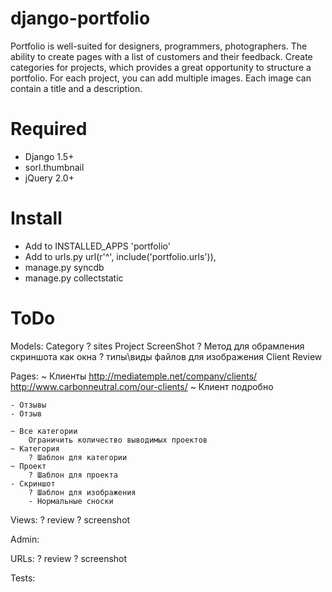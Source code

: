django-portfolio
================
Portfolio is well-suited for designers, programmers, photographers. The ability to create pages with a list of customers and their feedback. Create categories for projects, which provides a great opportunity to structure a portfolio. For each project, you can add multiple images. Each image can contain a title and a description.


# Required
* Django 1.5+
* sorl.thumbnail
* jQuery 2.0+


# Install
* Add to INSTALLED_APPS 'portfolio'
* Add to urls.py  url(r'^', include('portfolio.urls')),
* manage.py syncdb
* manage.py collectstatic


# ToDo
Models:
	Category
		? sites
	Project
	ScreenShot
		? Метод для обрамления скриншота как окна
		? типы\виды файлов для изображения
	Client
	Review

Pages:
	~ Клиенты
		http://mediatemple.net/company/clients/
		http://www.carbonneutral.com/our-clients/
	~ Клиент подробно

	- Отзывы
	- Отзыв

	~ Все категории
		Ограничить количество выводимых проектов
	~ Категория
		? Шаблон для категории
	~ Проект
		? Шаблон для проекта
	- Скриншот
		? Шаблон для изображения
		- Нормальные сноски

Views:
	? review
	? screenshot

Admin:

URLs:
	? review
	? screenshot

Tests:

